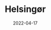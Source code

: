 ---
image_path: images/2022-04-17-125025.jpg
title: Helsingør
date: 2022-04-17
location: Helsingør
---